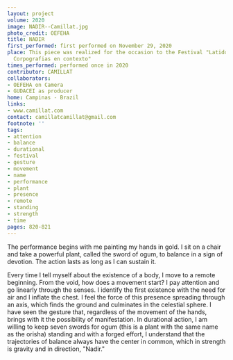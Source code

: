 ```yaml
---
layout: project
volume: 2020
image: NADIR--Camillat.jpg
photo_credit: OEFEHA
title: NADIR
first_performed: first performed on November 29, 2020
place: This piece was realized for the occasion to the Festival "LatidoAmericano-
  Corpografias en contexto"
times_performed: performed once in 2020
contributor: CAMILLAT
collaborators:
- OEFEHA on Camera
- GUDACEI as producer
home: Campinas - Brazil
links:
- www.camillat.com
contact: camillatcamillat@gmail.com
footnote: ''
tags:
- attention
- balance
- durational
- festival
- gesture
- movement
- name
- performance
- plant
- presence
- remote
- standing
- strength
- time
pages: 820-821
---
```

The performance begins with me painting my hands in gold. I sit on a chair and take a powerful plant, called the sword of ogum, to balance in a sign of devotion. The action lasts as long as I can sustain it.

 

Every time I tell myself about the existence of a body, I move to a remote beginning. From the void, how does a movement start? I pay attention and go linearly through the senses. I identify the first existence with the need for air  and I inflate the chest. I feel the force of this presence spreading through an axis, which finds the ground and culminates in the celestial sphere. I have seen the gesture that, regardless of the movement of the hands, brings with it the possibility of manifestation. In durational action, I am willing to keep seven swords for ogum (this is a plant with the same name as the orisha) standing and with a forged effort, I understand that the trajectories of balance always have the center in common, which in strength is gravity and in direction, "Nadir."